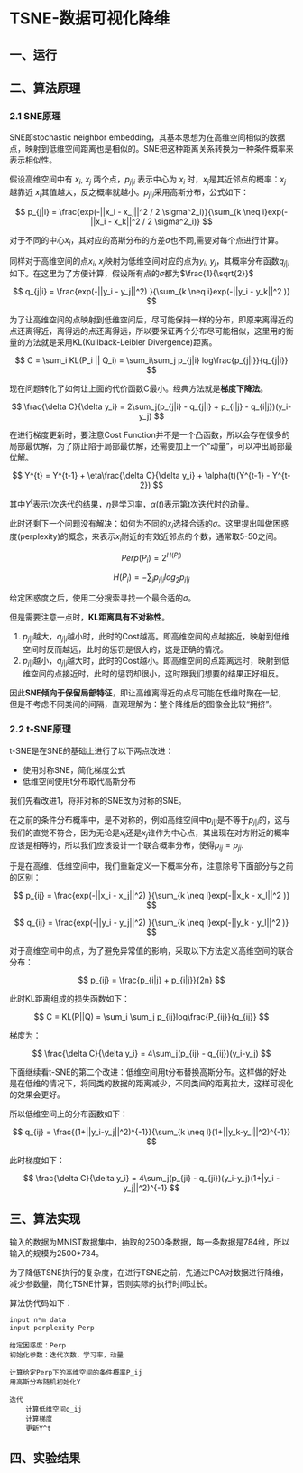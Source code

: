 # TSNE-数据可视化降维

## 一、运行

## 二、算法原理

### 2.1 SNE原理

SNE即stochastic neighbor embedding，其基本思想为在高维空间相似的数据点，映射到低维空间距离也是相似的。SNE把这种距离关系转换为一种条件概率来表示相似性。

假设高维空间中有 $x_i$, $x_j$ 两个点，$p_{j|i}$ 表示中心为 $x_i$ 时，$x_j$是其近邻点的概率：$x_j$ 越靠近 $x_i$其值越大，反之概率就越小。$p_{j|i}$采用高斯分布，公式如下：

$$
p_{j|i} = \frac{exp(-||x_i - x_j||^2 / 2 \sigma^2_i)}{\sum_{k \neq i}exp(-||x_i - x_k||^2 / 2 \sigma^2_i)}
$$

对于不同的中心$x_i$，其对应的高斯分布的方差$\sigma$也不同,需要对每个点进行计算。

同样对于高维空间的点$x_i$, $x_j$映射为低维空间对应的点为$y_i$, $y_j$，其概率分布函数$q_{j|i}$如下。在这里为了方便计算，假设所有点的$\sigma$都为$\frac{1}{\sqrt{2}}$

$$
q_{j|i} = \frac{exp(-||y_i - y_j||^2) }{\sum_{k \neq i}exp(-||y_i - y_k||^2 )}
$$

为了让高维空间的点映射到低维空间后，尽可能保持一样的分布，即原来离得近的点还离得近，离得远的点还离得远，所以要保证两个分布尽可能相似，这里用的衡量的方法就是采用KL(Kullback-Leibler Divergence)距离。

$$
C = \sum_i KL(P_i || Q_i) = \sum_i\sum_j p_{j|i} log\frac{p_{j|i}}{q_{j|i}}
$$

现在问题转化了如何让上面的代价函数C最小。经典方法就是**梯度下降法**。

$$
\frac{\delta C}{\delta y_i} = 2\sum_j(p_{j|i} - q_{j|i} + p_{i|j} - q_{i|j})(y_i-y_j)
$$

在进行梯度更新时，要注意Cost Function并不是一个凸函数，所以会存在很多的局部最优解，为了防止陷于局部最优解，还需要加上一个“动量”，可以冲出局部最优解。

$$
Y^{t} = Y^{t-1} + \eta\frac{\delta C}{\delta y_i}  + \alpha(t)(Y^{t-1} - Y^{t-2})
$$

其中$Y^{t}$表示t次迭代的结果，$\eta$是学习率，$\alpha(t)$表示第t次迭代时的动量。

此时还剩下一个问题没有解决：如何为不同的$x_i$选择合适的$\sigma$。这里提出叫做困惑度(perplexity)的概念，来表示$x_i$附近的有效近邻点的个数，通常取5-50之间。

$$
Perp(P_i) = 2^{H(P_i)}
$$

$$
H(P_i)= - \sum_j {p_{j|i}}log_2{p_{j|i}}
$$

给定困惑度之后，使用二分搜索寻找一个最合适的$\sigma$。

但是需要注意一点时，**KL距离具有不对称性**。

1. $p_{j|i}$越大，$q_{j|i}$越小时，此时的Cost越高。即高维空间的点越接近，映射到低维空间时反而越远，此时的惩罚是很大的，这是正确的情况。
2. $p_{j|i}$越小，$q_{j|i}$越大时，此时的Cost越小。即高维空间的点距离远时，映射到低维空间的点接近时，此时的惩罚却很小，这时跟我们想要的结果正好相反。

因此**SNE倾向于保留局部特征**，即让高维离得近的点尽可能在低维时聚在一起，但是不考虑不同类间的间隔，直观理解为：整个降维后的图像会比较“拥挤”。

### 2.2 t-SNE原理

t-SNE是在SNE的基础上进行了以下两点改进：

- 使用对称SNE，简化梯度公式
- 低维空间使用t分布取代高斯分布

我们先看改进1，将非对称的SNE改为对称的SNE。

在之前的条件分布概率中，是不对称的，例如高维空间中$p_{i|j}$是不等于$p_{j|i}$的，这与我们的直觉不符合，因为无论是$x_i$还是$x_j$谁作为中心点，其出现在对方附近的概率应该是相等的，所以我们应该设计一个联合概率分布，使得$p_{ij} = p_{ji}$.

于是在高维、低维空间中，我们重新定义一下概率分布，注意除号下面部分与之前的区别：

$$
p_{ij} = \frac{exp(-||x_i - x_j||^2) }{\sum_{k \neq l}exp(-||x_k - x_l||^2 )}
$$

$$
q_{ij} = \frac{exp(-||y_i - y_j||^2) }{\sum_{k \neq l}exp(-||y_k - y_l||^2 )}
$$

对于高维空间中的点，为了避免异常值的影响，采取以下方法定义高维空间的联合分布：

$$
p_{ij} = \frac{p_{i|j} + p_{i|j}}{2n}
$$

此时KL距离组成的损失函数如下：

$$
C = KL(P||Q) = \sum_i \sum_j p_{ij}log\frac{P_{ij}}{q_{ij}}
$$

梯度为：

$$
\frac{\delta C}{\delta y_i} = 4\sum_j(p_{ij} - q_{ij})(y_i-y_j)
$$

下面继续看t-SNE的第二个改进：低维空间用t分布替换高斯分布。这样做的好处是在低维的情况下，将同类的数据的距离减少，不同类间的距离拉大，这样可视化的效果会更好。

所以低维空间上的分布函数如下：

$$
q_{ij} = \frac{(1+||y_i-y_j||^2)^{-1}}{\sum_{k \neq l}(1+||y_k-y_l||^2)^{-1}}
$$

此时梯度如下：

$$
\frac{\delta C}{\delta y_i} = 4\sum_j(p_{ji} - q_{ji})(y_i-y_j)(1+|y_i  -y_j||^2)^{-1}
$$

## 三、算法实现

输入的数据为MNIST数据集中，抽取的2500条数据，每一条数据是784维，所以输入的规模为2500*784。

为了降低TSNE执行的复杂度，在进行TSNE之前，先通过PCA对数据进行降维，减少参数量，简化TSNE计算，否则实际的执行时间过长。

算法伪代码如下：

```
input n*m data
input perplexity Perp

给定困惑度：Perp
初始化参数：迭代次数，学习率，动量

计算给定Perp下的高维空间的条件概率P_ij
用高斯分布随机初始化Y

迭代
    计算低维空间q_ij
    计算梯度
    更新Y^t
```

## 四、实验结果